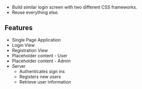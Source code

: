 - Build similar login screen with two different CSS frameworks.
- Reuse everything else.

## Features

- Single Page Application
- Login View
- Registration View
- Placeholder content - User
- Placeholder content - Admin
- Server
    - Authenticates sign ins
    - Registers new users
    - Retrieve user information